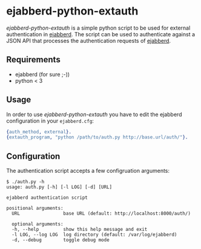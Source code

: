 # ejabberd-python-extauth

*ejabberd-python-extauth* is a simple python script to be used for external
authentication in [ejabberd][ejabberd]. The script can be used to authenticate
against a JSON API that processes the authentication requests of
[ejabberd][ejabberd].


## Requirements

* ejabberd (for sure ;-))
* python < 3


## Usage

In order to use *ejabberd-python-extauth* you have to edit the
ejabberd configuration in your `ejabberd.cfg`:

``` erlang
{auth_method, external}.
{extauth_program, "python /path/to/auth.py http://base.url/auth/"}.
```


## Configuration

The authentication script accepts a few configruation arguments:

    $ ./auth.py -h
    usage: auth.py [-h] [-l LOG] [-d] [URL]

    ejabberd authentication script

    positional arguments:
      URL                base URL (default: http://localhost:8000/auth/)

      optional arguments:
      -h, --help         show this help message and exit
      -l LOG, --log LOG  log directory (default: /var/log/ejabberd)
      -d, --debug        toggle debug mode


[ejabberd]: http://ejabberd.im/
